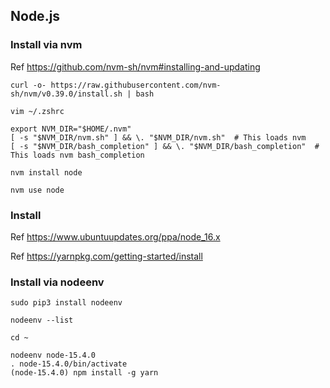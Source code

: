 ## Node.js

### Install via nvm

Ref https://github.com/nvm-sh/nvm#installing-and-updating

```
curl -o- https://raw.githubusercontent.com/nvm-sh/nvm/v0.39.0/install.sh | bash

vim ~/.zshrc

export NVM_DIR="$HOME/.nvm"
[ -s "$NVM_DIR/nvm.sh" ] && \. "$NVM_DIR/nvm.sh"  # This loads nvm
[ -s "$NVM_DIR/bash_completion" ] && \. "$NVM_DIR/bash_completion"  # This loads nvm bash_completion
```

```
nvm install node

nvm use node
```

### Install

Ref https://www.ubuntuupdates.org/ppa/node_16.x

Ref https://yarnpkg.com/getting-started/install

### Install via nodeenv

```
sudo pip3 install nodeenv

nodeenv --list
```

```
cd ~

nodeenv node-15.4.0
. node-15.4.0/bin/activate
(node-15.4.0) npm install -g yarn
```
